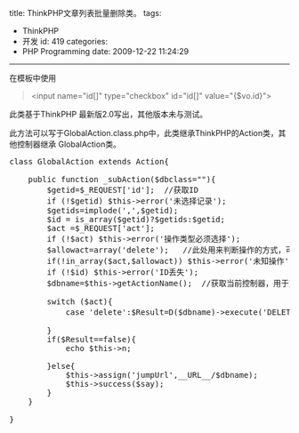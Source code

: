 title: ThinkPHP文章列表批量删除类。
tags:
  - ThinkPHP
  - 开发
id: 419
categories:
  - PHP Programming
date: 2009-12-22 11:24:29
---

在模板中使用
> &lt;input name="id[]" type="checkbox" id="id[]" value="{$vo.id}"&gt;

此类基于ThinkPHP 最新版2.0写出，其他版本未与测试。

此方法可以写于GlobalAction.class.php中，此类继承ThinkPHP的Action类，其他控制器继承 GlobalAction类。
<pre lang="PHP" line="1" file="download.txt" colla="+">
class GlobalAction extends Action{

	public function _subAction($dbclass=""){
		$getid=$_REQUEST['id'];  //获取ID
		if (!$getid) $this->error('未选择记录');
		$getids=implode(',',$getid);
		$id = is_array($getid)?$getids:$getid;
		$act =$_REQUEST['act'];
		if (!$act) $this->error('操作类型必须选择');
		$allowact=array('delete');   //此处用来判断操作的方式，可加入更多的判断用于公共类
		if(!in_array($act,$allowact)) $this->error('未知操作');
		if (!$id) $this->error('ID丢失');
		$dbname=$this->getActionName();  //获取当前控制器，用于对应数据表。

		switch ($act){
			case 'delete':$Result=D($dbname)->execute('DELETE FROM __TABLE__ where `id` IN ('.$id.')');$say='删除成功';;break;//删除

		}
		if($Result==false){
			echo $this->n;

		}else{
			$this->assign('jumpUrl',__URL__/$dbname);
			$this->success($say);
		}
	}

}
</pre>